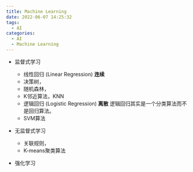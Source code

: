 ```yaml
---
title: Machine Learning
date: 2022-06-07 14:25:32
tags:
  - AI
categories:
  - AI
  - Machine Learning
---
```


<p></p>
<!-- more -->

+ 监督式学习
  + 线性回归 (Linear Regression)
    **连续**
  + 决策树，
  + 随机森林，
  + K邻近算法，KNN
  + 逻辑回归 (Logistic Regression) 
    **离散**
    逻辑回归其实是一个分类算法而不是回归算法。
  + SVM算法
+ 无监督式学习
  + 关联规则，
  + K-means聚类算法

+ 强化学习
